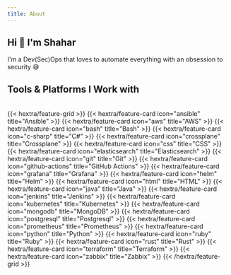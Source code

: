 ```yaml
---
title: About
---
```


## Hi 👋 I'm Shahar 
I'm a Dev(Sec)Ops that loves to automate everything with an obsession to security 😅

## Tools & Platforms I Work with 
<br />
{{< hextra/feature-grid >}}
{{< hextra/feature-card icon="ansible" title="Ansible" >}}
{{< hextra/feature-card icon="aws" title="AWS" >}}
{{< hextra/feature-card icon="bash" title="Bash" >}}
{{< hextra/feature-card icon="c-sharp" title="C#" >}}
{{< hextra/feature-card icon="crossplane" title="Crossplane" >}}
{{< hextra/feature-card icon="css" title="CSS" >}}
{{< hextra/feature-card icon="elasticsearch" title="Elasticsearch" >}}
{{< hextra/feature-card icon="git" title="Git" >}}
{{< hextra/feature-card icon="github-actions" title="GitHub Actions" >}}
{{< hextra/feature-card icon="grafana" title="Grafana" >}}
{{< hextra/feature-card icon="helm" title="Helm" >}}
{{< hextra/feature-card icon="html" title="HTML" >}}
{{< hextra/feature-card icon="java" title="Java" >}}
{{< hextra/feature-card icon="jenkins" title="Jenkins" >}}
{{< hextra/feature-card icon="kubernetes" title="Kubernetes" >}}
{{< hextra/feature-card icon="mongodb" title="MongoDB" >}}
{{< hextra/feature-card icon="postgresql" title="Postgresql" >}}
{{< hextra/feature-card icon="prometheus" title="Prometheus" >}}
{{< hextra/feature-card icon="python" title="Python" >}}
{{< hextra/feature-card icon="ruby" title="Ruby" >}}
{{< hextra/feature-card icon="rust" title="Rust" >}}
{{< hextra/feature-card icon="terraform" title="Terraform" >}}
{{< hextra/feature-card icon="zabbix" title="Zabbix" >}}
{{< /hextra/feature-grid >}}
